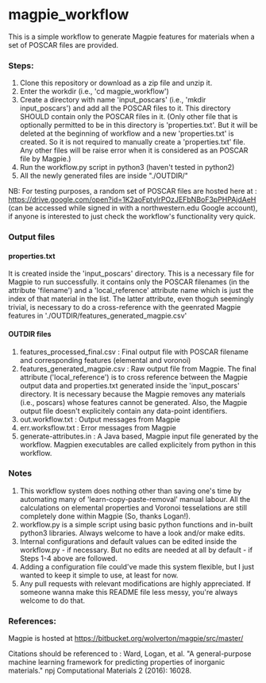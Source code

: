 # magpie_workflow

This is a simple workflow to generate Magpie features for materials when a set of POSCAR files are provided. 
### Steps:
1. Clone this repository or download as a zip file and unzip it.
2. Enter the workdir (i.e., 'cd magpie_workflow')
3. Create a directory with name 'input_poscars' (i.e., 'mkdir input_poscars') and add all the POSCAR files to it. This directory SHOULD contain only the POSCAR files in it. (Only other file that is optionally permitted to be in this directory is 'properties.txt'. But it will be deleted at the beginning of workflow and a new 'properties.txt' is created. So it is not required to manually create a 'properties.txt' file. Any other files will be raise error when it is considered as an POSCAR file by Magpie.)
4. Run the workflow.py script in python3 (haven't tested in python2)
5. All the newly generated files are inside "./OUTDIR/"

NB: For testing purposes, a random set of POSCAR files are hosted here at : 
https://drive.google.com/open?id=1K2aoFptylrPOzJEFbNBoF3pPHPAjdAeH (can be accessed while signed in with a northwestern.edu Google account), if anyone is interested to just check the workflow's functionality very quick.

### Output files
#### properties.txt
It is created inside the 'input_poscars' directory. This is a necessary file for Magpie to run successfully. it contains only the POSCAR filenames (in the attribute 'filename') and a 'local_reference' attribute name which is just the index of that material in the list. The latter attribute, even thoguh seemingly trivial, is necessary to do a cross-reference with the geenrated Magpie features in './OUTDIR/features_generated_magpie.csv'

#### OUTDIR files
1. features_processed_final.csv : Final output file with POSCAR filename and corresponding features (elemental and voronoi)
2. features_generated_magpie.csv : Raw output file from Magpie. The final attribute ('local_reference') is to cross reference between the Magpie output data and properties.txt generated inside the 'input_poscars' directory. It is necessary because the Magpie removes any materials (i.e., poscars) whose features cannot be generated. Also, the Magpie output file doesn't explicitely contain any data-point identifiers.
3. out.workflow.txt : Output messages from Magpie
4. err.worksflow.txt : Error messages from Magpie
5. generate-attributes.in : A Java based, Magpie input file generated by the workflow. Magpien executables are called explicitely from python in this workflow.

### Notes
1. This workflow system does nothing other than saving one's time by automating many of 'learn-copy-paste-removal' manual labour. All the calculations on elemental properties and Voronoi tesselations are still completely done within Magpie (So, thanks Logan!).
2. workflow.py is a simple script using basic python functions and in-built python3 libraries. Always welcome to have a look and/or make edits. 
3. Internal configurations and default values can be edited inside the workflow.py - if necessary. But no edits are needed at all by default - if Steps 1-4 above are followed.
4. Adding a configuration file could've made this system flexible, but I just wanted to keep it simple to use, at least for now. 
5. Any pull requests with relevant modifications are highly appreciated. If someone wanna make this README file less messy, you're always welcome to do that.

### References:
Magpie is hosted at https://bitbucket.org/wolverton/magpie/src/master/

Citations should be referenced to : 
Ward, Logan, et al. "A general-purpose machine learning framework for predicting properties of inorganic materials." npj Computational Materials 2 (2016): 16028.
